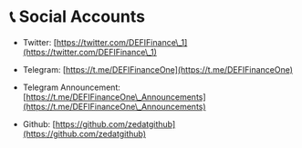 # 📞 Social Accounts

* Twitter: [https://twitter.com/DEFIFinance\_1](https://twitter.com/DEFIFinance\_1)
* Telegram: [https://t.me/DEFIFinanceOne](https://t.me/DEFIFinanceOne)
* Telegram Announcement: [https://t.me/DEFIFinanceOne\_Announcements](https://t.me/DEFIFinanceOne\_Announcements)
* Github: [https://github.com/zedatgithub](https://github.com/zedatgithub)

  ​
